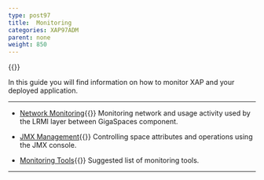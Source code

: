 ```yaml
---
type: post97
title:  Monitoring
categories: XAP97ADM
parent: none
weight: 850
---
```


{{<wbr>}}

In this guide you will find information on how to monitor XAP and your deployed application.

<hr/>

- [Network Monitoring](./monitoring-network-activity.html){{<wbr>}}
Monitoring network and usage activity used by the LRMI layer between GigaSpaces component.


- [JMX Management](./space-jmx-management.html){{<wbr>}}
Controlling space attributes and operations using the JMX console.


- [Monitoring Tools](./suggested-monitoring-tools.html){{<wbr>}}
Suggested list of monitoring tools.

 <hr/>

